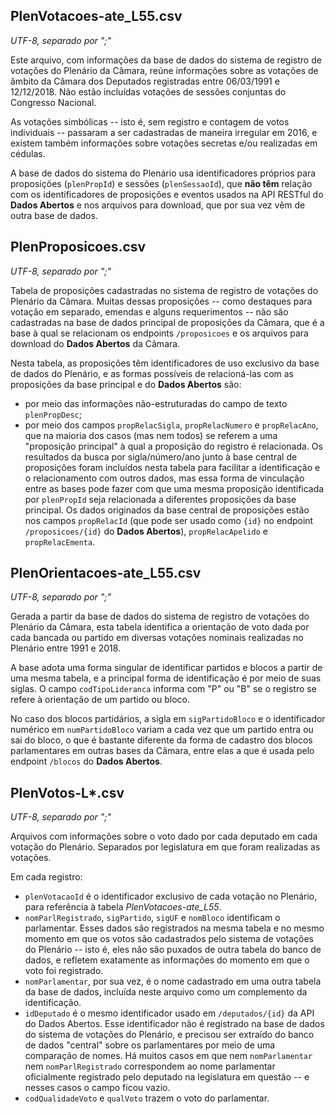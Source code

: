 
## PlenVotacoes-ate_L55.csv
_UTF-8, separado por ";"_

Este arquivo, com informações da base de dados do sistema de registro de votações do Plenário da Câmara, reúne informações sobre as votações de âmbito da Câmara dos Deputados registradas entre 06/03/1991 e 12/12/2018. Não estão incluídas votações de sessões conjuntas do Congresso Nacional.

As votações simbólicas -- isto é, sem registro e contagem de votos individuais -- passaram a ser cadastradas de maneira irregular em 2016, e existem também informações sobre votações secretas e/ou realizadas em cédulas.

A base de dados do sistema do Plenário usa identificadores próprios para proposições (`plenPropId`) e sessões (`plenSessaoId`), que **não têm** relação com os identificadores de proposições e eventos usados na API RESTful do **Dados Abertos** e nos arquivos para download, que por sua vez vêm de outra base de dados. 

## PlenProposicoes.csv
_UTF-8, separado por ";"_

Tabela de proposições cadastradas no sistema de registro de votações do Plenário da Câmara. Muitas dessas proposições -- como destaques para votação em separado, emendas e alguns requerimentos -- não são cadastradas na base de dados principal de proposições da Câmara, que é a base à qual se relacionam os endpoints `/proposicoes` e os arquivos para download do **Dados Abertos** da Câmara.

Nesta tabela, as proposições têm identificadores de uso exclusivo da base de dados do Plenário, e as formas possíveis de relacioná-las com as proposições da base principal e do **Dados Abertos** são:

- por meio das informações não-estruturadas do campo de texto `plenPropDesc`;
- por meio dos campos `propRelacSigla`, `propRelacNumero` e `propRelacAno`, que na maioria dos casos (mas nem todos) se referem a uma "proposição principal" à qual a proposição do registro é relacionada. Os resultados da busca por sigla/número/ano junto à base central de proposições foram incluídos nesta tabela para facilitar a identificação e o relacionamento com outros dados, mas essa forma de vinculação entre as bases pode fazer com que uma mesma proposição identificada por `plenPropId` seja relacionada a diferentes proposições da base principal. Os dados originados da base central de proposições estão nos campos `propRelacId` (que pode ser usado como `{id}` no endpoint `/proposicoes/{id}` do **Dados Abertos**), `propRelacApelido` e `propRelacEmenta`.


## PlenOrientacoes-ate_L55.csv
_UTF-8, separado por ";"_

Gerada a partir da base de dados do sistema de registro de votações do Plenário da Câmara, esta tabela identifica a orientação de voto dada por cada bancada ou partido em diversas votações nominais realizadas no Plenário entre 1991 e 2018.

A base adota uma forma singular de identificar partidos e blocos a partir de uma mesma tabela, e a principal forma de identificação é por meio de suas siglas. O campo `codTipoLideranca` informa com "P" ou "B" se o registro se refere à orientação de um partido ou bloco.

No caso dos blocos partidários, a sigla em `sigPartidoBloco` e o identificador numérico em `numPartidoBloco` variam a cada vez que um partido entra ou sai do bloco, o que é bastante diferente da forma de cadastro dos blocos parlamentares em outras bases da Câmara, entre elas a que é usada pelo endpoint `/blocos` do **Dados Abertos**. 


## PlenVotos-L*.csv
_UTF-8, separado por ";"_

Arquivos com informações sobre o voto dado por cada deputado em cada votação do Plenário. Separados por legislatura em que foram realizadas as votações.

Em cada registro:

- `plenVotacaoId` é o identificador exclusivo de cada votação no Plenário, para referência à tabela _PlenVotacoes-ate_L55_.
- `nomParlRegistrado`, `sigPartido`, `sigUF` e `nomBloco` identificam o parlamentar. Esses dados são registrados na mesma tabela e no mesmo momento em que os votos são cadastrados pelo sistema de votações do Plenário -- isto é, eles não são puxados de outra tabela do banco de dados, e refletem exatamente as informações do momento em que o voto foi registrado.
- `nomParlamentar`, por sua vez, é o nome cadastrado em uma outra tabela da base de dados, incluída neste arquivo como um complemento da identificação.
- `idDeputado` é o mesmo identificador usado em `/deputados/{id}` da API do Dados Abertos. Esse identificador não é registrado na base de dados do sistema de votações do Plenário, e precisou ser extraído do banco de dados "central" sobre os parlamentares por meio de uma comparação de nomes. Há muitos casos em que nem `nomParlamentar` nem `nomParlRegistrado` correspondem ao nome parlamentar oficialmente registrado pelo deputado na legislatura em questão -- e nesses casos o campo ficou vazio.
- `codQualidadeVoto` e `qualVoto` trazem o voto do parlamentar.
